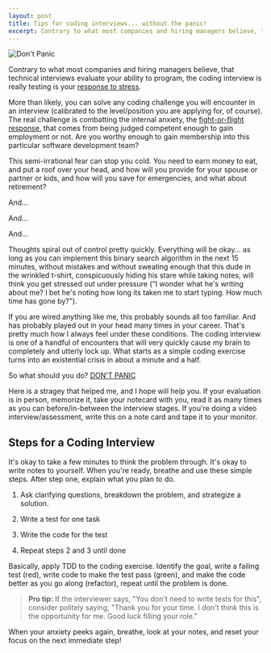 ```yaml
---
layout: post
title: Tips for coding interviews... without the panic!
excerpt: Contrary to what most companies and hiring managers believe, that technical interviews evaluate your ability to program, the coding interview is really testing is your response to stress.
---
```


![Don't Panic](https://upload.wikimedia.org/wikipedia/commons/thumb/a/ad/The_Hitchhiker%27s_Guide_to_the_Galaxy.svg/1200px-The_Hitchhiker%27s_Guide_to_the_Galaxy.svg.png)

Contrary to what most companies and hiring managers believe, that technical interviews evaluate your ability to program, the coding interview is really testing is your [response to stress](https://www.health.harvard.edu/staying-healthy/understanding-the-stress-response).

More than likely, you can solve any coding challenge you will encounter in an interview (calibrated to the level/position you are applying for, of course). The real challenge is combatting the internal anxiety, the [fight-or-flight response](https://www.psychologytools.com/resource/fight-or-flight-response/), that comes from being judged competent enough to gain employment or not. Are you worthy enough to gain membership into this particular software development team?

This semi-irrational fear can stop you cold. You need to earn money to eat, and put a roof over your head, and how will you provide for your spouse or partner or kids, and how will you save for emergencies, and what about retirement?

And...

And...

And...

Thoughts spiral out of control pretty quickly. Everything will be okay... as long as you can implement this binary search algorithm in the next 15 minutes, without mistakes and without sweating enough that this dude in the wrinkled t-shirt, conspicuously hiding his stare while taking notes, will think you get stressed out under pressure ("I wonder what he's writing about me? I bet he's noting how long its taken me to start typing. How much time has gone by?").

If you are wired anything like me, this probably sounds all too familiar. And has probably played out in your head many times in your career. That's pretty much how I always feel under these conditions. The coding interview is one of a handful of encounters that will very quickly cause my brain to completely and utterly lock up. What starts as a simple coding exercise turns into an existential crisis in about a minute and a half.

So what should you do? [DON'T PANIC](https://en.wikipedia.org/wiki/Phrases_from_The_Hitchhiker%27s_Guide_to_the_Galaxy#Don't_Panic)

Here is a stragey that helped me, and I hope will help you. If your evaluation is in person, memorize it, take your notecard with you, read it as many times as you can before/in-between the interview stages. If you're doing a video interview/assessment, write this on a note card and tape it to your monitor.


## Steps for a Coding Interview

It's okay to take a few minutes to think the problem through. It's okay to write notes to yourself. When you're ready, breathe and use these simple steps. After step one, explain what you plan to do.

1. Ask clarifying questions, breakdown the problem, and strategize a solution.

2. Write a test for one task

3. Write the code for the test

4. Repeat steps 2 and 3 until done

Basically, apply TDD to the coding exercise. Identify the goal, write a failing test (red), write code to make the test pass (green), and make the code better as you go along (refactor), repeat until the problem is done.

> **Pro tip:** If the interviewer says, "You don't need to write tests for this", consider politely saying, "Thank you for your time. I don't think this is the opportunity for me. Good luck filling your role."

When your anxiety peeks again, breathe, look at your notes, and reset your focus on the next immediate step!

